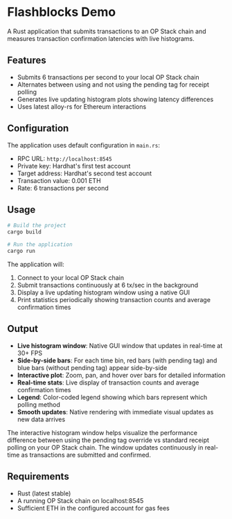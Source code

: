 # Flashblocks Demo

A Rust application that submits transactions to an OP Stack chain and measures transaction confirmation latencies with live histograms.

## Features

- Submits 6 transactions per second to your local OP Stack chain
- Alternates between using and not using the pending tag for receipt polling
- Generates live updating histogram plots showing latency differences
- Uses latest alloy-rs for Ethereum interactions

## Configuration

The application uses default configuration in `main.rs`:
- RPC URL: `http://localhost:8545`
- Private key: Hardhat's first test account
- Target address: Hardhat's second test account
- Transaction value: 0.001 ETH
- Rate: 6 transactions per second

## Usage

```bash
# Build the project
cargo build

# Run the application
cargo run
```

The application will:
1. Connect to your local OP Stack chain
2. Submit transactions continuously at 6 tx/sec in the background
3. Display a live updating histogram window using a native GUI
4. Print statistics periodically showing transaction counts and average confirmation times

## Output

- **Live histogram window**: Native GUI window that updates in real-time at 30+ FPS
- **Side-by-side bars**: For each time bin, red bars (with pending tag) and blue bars (without pending tag) appear side-by-side
- **Interactive plot**: Zoom, pan, and hover over bars for detailed information
- **Real-time stats**: Live display of transaction counts and average confirmation times
- **Legend**: Color-coded legend showing which bars represent which polling method
- **Smooth updates**: Native rendering with immediate visual updates as new data arrives

The interactive histogram window helps visualize the performance difference between using the pending tag override vs standard receipt polling on your OP Stack chain. The window updates continuously in real-time as transactions are submitted and confirmed.

## Requirements

- Rust (latest stable)
- A running OP Stack chain on localhost:8545
- Sufficient ETH in the configured account for gas fees